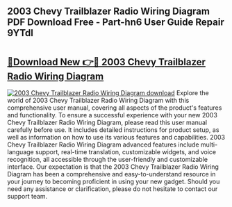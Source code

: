 ## 2003 Chevy Trailblazer Radio Wiring Diagram PDF Download Free - Part-hn6 User Guide Repair 9YTdl

# <h2><a href="http://dfhn713.blite.top/?on=2003+Chevy+Trailblazer+Radio+Wiring+Diagram">🔗Download New 👉🔴 2003 Chevy Trailblazer Radio Wiring Diagram</a></h2>

[![2003 Chevy Trailblazer Radio Wiring Diagram download](https://i.imgur.com/lujVjoI.png)](http://dfhn713.blite.top/?on=2003+Chevy+Trailblazer+Radio+Wiring+Diagram)
Explore the world of 2003 Chevy Trailblazer Radio Wiring Diagram with this comprehensive user manual, covering all aspects of the product's features and functionality. To ensure a successful experience with your new 2003 Chevy Trailblazer Radio Wiring Diagram, please read this user manual carefully before use. It includes detailed instructions for product setup, as well as information on how to use its various features and capabilities. 2003 Chevy Trailblazer Radio Wiring Diagram advanced features include multi-language support, real-time translation, customizable widgets, and voice recognition, all accessible through the user-friendly and customizable interface. Our expectation is that the 2003 Chevy Trailblazer Radio Wiring Diagram has been a comprehensive and easy-to-understand resource in your journey to becoming proficient in using your new gadget. Should you need any assistance or clarification, please do not hesitate to contact our support team.
